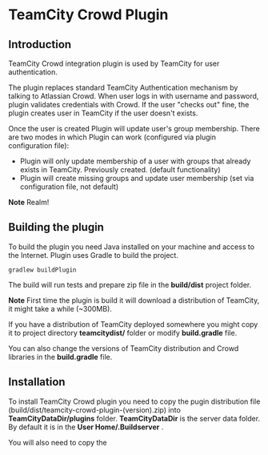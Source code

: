 TeamCity Crowd Plugin
=================================

Introduction
-------------

TeamCity Crowd integration plugin is used by TeamCity for user authentication.

The plugin replaces standard TeamCity Authentication mechanism by talking to Atlassian Crowd.
When user logs in with username and password, plugin validates credentials with Crowd. If the user "checks out" fine, the plugin creates user in TeamCity if the user doesn't exists.

Once the user is created Plugin will update user's group membership.
There are two modes in which Plugin can work (configured via plugin configuration file):
  - Plugin will only update membership of a user with groups that already exists in TeamCity. Previously created. (default functionality)
  - Plugin will create missing groups and update user membership (set via configuration file, not default)

__Note__
Realm!

Building the plugin
-------------------

To build the plugin you need Java installed on your machine and access to the Internet.
Plugin uses Gradle to build the project.

    gradlew buildPlugin

The build will run tests and prepare zip file in the __build/dist__ project folder.

__Note__
First time the plugin is build it will download a distribution of TeamCity, it might take a while (~300MB).

If you have a distribution of TeamCity deployed somewhere you might copy it to project directory __teamcitydist/__ folder or modify __build.gradle__ file.

You can also change the versions of TeamCity distribution and Crowd libraries in the __build.gradle__ file.

Installation
------------

To install TeamCity Crowd plugin you need to copy the pugin distribution file (build/dist/teamcity-crowd-plugin-(version).zip) into __TeamCityDataDir/plugins__ folder.
__TeamCityDataDir__ is the server data folder. By default it is in the __User Home/.Buildserver__ .

You will also need to copy the